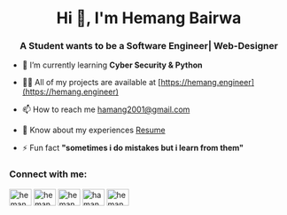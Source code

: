 <h1 align="center">Hi 👋, I'm Hemang Bairwa</h1>
<h3 align="center">A Student wants to be a Software Engineer| Web-Designer</h3>

- 🌱 I’m currently learning **Cyber Security & Python**

- 👨‍💻 All of my projects are available at [https://hemang.engineer](https://hemang.engineer)

- 📫 How to reach me [hamang2001@gmail.com](mailto:hamang2001@gmail.com)

- 📄 Know about my experiences [Resume](https://www.cakeresume.com/hemang-bairwa)

- ⚡ Fun fact **"sometimes i do mistakes but i learn from them"**


<h3 align="left">Connect with me:</h3>
<p align="left">
<a href="https://dev.to/hemang2001" target="blank"><img align="center" src="https://cdn.jsdelivr.net/npm/simple-icons@3.0.1/icons/dev-dot-to.svg" alt="hemang2001" height="30" width="40" /></a>
<a href="https://twitter.com/hemangbairwa" target="blank"><img align="center" src="https://cdn.jsdelivr.net/npm/simple-icons@3.0.1/icons/twitter.svg" alt="hemangbairwa" height="30" width="40" /></a>
<a href="https://kaggle.com/hemangbairwa" target="blank"><img align="center" src="https://cdn.jsdelivr.net/npm/simple-icons@3.0.1/icons/kaggle.svg" alt="hemangbairwa" height="30" width="40" /></a>
<a href="https://fb.com/hamang2001" target="blank"><img align="center" src="https://cdn.jsdelivr.net/npm/simple-icons@3.0.1/icons/facebook.svg" alt="hamang2001" height="30" width="40" /></a>
<a href="https://instagram.com/hemang_bairwa" target="blank"><img align="center" src="https://cdn.jsdelivr.net/npm/simple-icons@3.0.1/icons/instagram.svg" alt="hemang_bairwa" height="30" width="40" /></a>
</p>
